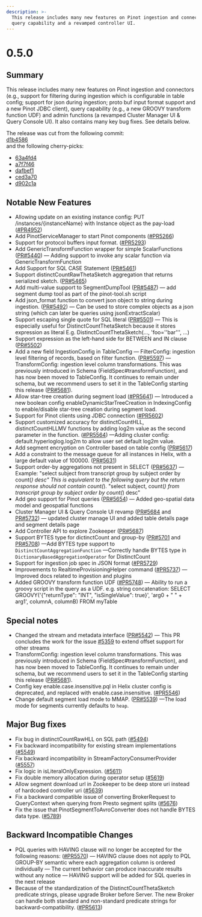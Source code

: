```yaml
---
description: >-
  This release includes many new features on Pinot ingestion and connectors, 
  query capability and a revamped controller UI.
---
```


# 0.5.0

## Summary

This release includes many new features on Pinot ingestion and connectors \(e.g., support for filtering during ingestion which is configurable in table config; support for json during ingestion; proto buf input format support and a new Pinot JDBC client\), query capability \(e.g., a new GROOVY transform function UDF\) and admin functions \(a revamped Cluster Manager UI & Query Console UI\). It also contains many key bug fixes. See details below.

The release was cut from the following commit:  
[d1b4586](https://github.com/apache/pinot/commit/d1b458644e505f07c919e7eb983feb9dafcd0061)  
and the following cherry-picks:

* [63a4fd4](https://github.com/apache/pinot/commit/63a4fd4)
* [a7f7f46](https://github.com/apache/pinot/commit/a7f7f46)
* [dafbef1](https://github.com/apache/pinot/commit/dafbef1)
* [ced3a70](https://github.com/apache/pinot/commit/ced3a70)
* [d902c1a](https://github.com/apache/pinot/commit/d902c1a)

## Notable New Features

* Allowing update on an existing instance config: PUT /instances/{instanceName} with Instance object as the pay-load \([\#PR4952](https://github.com/apache/pinot/pull/4952)\)
* Add PinotServiceManager to start Pinot components \([\#PR5266](https://github.com/apache/pinot/pull/5266)\)
* Support for protocol buffers input format. \([\#PR5293](https://github.com/apache/pinot/pull/5293)\)
* Add GenericTransformFunction wrapper for simple ScalarFunctions \([PR\#5440](https://github.com/apache/pinot/pull/5440)\) — Adding support to invoke any scalar function via GenericTransformFunction
* Add Support for SQL CASE Statement \([PR\#5461](https://github.com/apache/pinot/pull/5461)\)
* Support distinctCountRawThetaSketch aggregation that returns serialized sketch. \([PR\#5465](https://github.com/apache/pinot/pull/5465)\)
* Add multi-value support to SegmentDumpTool \([PR\#5487](https://github.com/apache/pinot/pull/5487)\) — add segment dump tool as part of the pinot-tool.sh script
* Add json\_format function to convert json object to string during ingestion. \([PR\#5492](https://github.com/apache/pinot/pull/5492)\) — Can be used to store complex objects as a json string \(which can later be queries using jsonExtractScalar\)
* Support escaping single quote for SQL literal \([PR\#5501](https://github.com/apache/pinot/pull/5501)\) — This is especially useful for DistinctCountThetaSketch because it stores expression as literal E.g. DistinctCountThetaSketch\(..., 'foo=''bar''', ...\)
* Support expression as the left-hand side for BETWEEN and IN clause \([PR\#5502](https://github.com/apache/pinot/pull/5502)\)
* Add a new field IngestionConfig in TableConfig — FilterConfig: ingestion level filtering of records, based on filter function. \([PR\#5597](https://github.com/apache/pinot/pull/5597)\) — TransformConfig: ingestion level column transformations. This was previously introduced in Schema \(FieldSpec\#transformFunction\), and has now been moved to TableConfig. It continues to remain under schema, but we recommend users to set it in the TableConfig starting this release \([PR\#5681](https://github.com/apache/pinot/pull/5681)\).
* Allow star-tree creation during segment load \([\#PR5641](https://github.com/apache/pinot/pull/5641)\) — Introduced a new boolean config enableDynamicStarTreeCreation in IndexingConfig to enable/disable star-tree creation during segment load.
* Support for Pinot clients using JDBC connection \([\#PR5602](https://github.com/apache/pinot/pull/5602)\)
* Support customized accuracy for distinctCountHLL, distinctCountHLLMV functions by adding log2m value as the second parameter in the function. \([\#PR5564](https://github.com/apache/pinot/pull/5564)\) —Adding cluster config: default.hyperloglog.log2m to allow user set default log2m value.
* Add segment encryption on Controller based on table config \([PR\#5617](https://github.com/apache/pinot/pull/5617)\)
* Add a constraint to the message queue for all instances in Helix, with a large default value of 100000. \([PR\#5631](https://github.com/apache/pinot/pull/5631)\)
* Support order-by aggregations not present in SELECT \([PR\#5637](https://github.com/apache/pinot/pull/5637)\) — Example: "select subject from transcript group by subject order by count\(_\) desc" This is equivalent to the following query but the return response should not contain count\(_\). "select subject, count\(_\) from transcript group by subject order by count\(_\) desc"
* Add geo support for Pinot queries \([PR\#5654](https://github.com/apache/pinot/pull/5654)\) — Added geo-spatial data model and geospatial functions
* Cluster Manager UI & Query Console UI revamp \([PR\#5684](https://github.com/apache/pinot/pull/5684) and [PR\#5732](https://github.com/apache/pinot/pull/5732)\) — updated cluster manage UI and added table details page and segment details page
* Add Controller API to explore Zookeeper \([PR\#5687](https://github.com/apache/pinot/pull/5687)\)
* Support BYTES type for dictinctCount and group-by \([PR\#5701](https://github.com/apache/pinot/pull/5701) and [PR\#5708](https://github.com/apache/pinot/pull/5708)\) —Add BYTES type support to `DistinctCountAggregationFunction` —Correctly handle BYTES type in `DictionaryBasedAggregationOperator` for DistinctCount
* Support for ingestion job spec in JSON format \([\#PR5729](https://github.com/apache/pinot/pull/5729)\)
* Improvements to RealtimeProvisioningHelper command \([\#PR5737](https://github.com/apache/pinot/pull/5737)\) — Improved docs related to ingestion and plugins
* Added GROOVY transform function UDF \([\#PR5748](https://github.com/apache/pinot/pull/5748)\) — Ability to run a groovy script in the query as a UDF. e.g. string concatenation: SELECT GROOVY\('{"returnType": "INT", "isSingleValue": true}', 'arg0 + " " + arg1', columnA, columnB\) FROM myTable

## Special notes

* Changed the stream and metadata interface \([PR\#5542](https://github.com/apache/pinot/pull/5542)\) — This PR concludes the work for the issue [\#5359](https://github.com/apache/pinot/issues/5359) to extend offset support for other streams
* TransformConfig: ingestion level column transformations. This was previously introduced in Schema \(FieldSpec\#transformFunction\), and has now been moved to TableConfig. It continues to remain under schema, but we recommend users to set it in the TableConfig starting this release \([PR\#5681](https://github.com/apache/pinot/pull/5681)\).
* Config key enable.case.insensitive.pql in Helix cluster config is deprecated, and replaced with enable.case.insensitive. \([\#PR5546](https://github.com/apache/pinot/pull/5546)\)
* Change default segment load mode to MMAP. \([PR\#5539](https://github.com/apache/pinot/pull/5539)\) —The load mode for segments currently defaults to `heap`.

## Major Bug fixes

* Fix bug in distinctCountRawHLL on SQL path \([\#5494](https://github.com/apache/pinot/pull/5494)\)
* Fix backward incompatibility for existing stream implementations \([\#5549](https://github.com/apache/pinot/pull/5549)\)
* Fix backward incompatibility in StreamFactoryConsumerProvider \([\#5557](https://github.com/apache/pinot/pull/5557)\)
* Fix logic in isLiteralOnlyExpression. \([\#5611](https://github.com/apache/pinot/pull/5611)\)
* Fix double memory allocation during operator setup \([\#5619](https://github.com/apache/pinot/pull/5619)\)
* Allow segment download url in Zookeeper to be deep store uri instead of hardcoded controller uri \([\#5639](https://github.com/apache/pinot/pull/5639)\)
* Fix a backward compatible issue of converting BrokerRequest to QueryContext when querying from Presto segment splits \([\#5676](https://github.com/apache/pinot/pull/5676)\)
* Fix the issue that PinotSegmentToAvroConverter does not handle BYTES data type. \([\#5789](https://github.com/apache/pinot/pull/5789)\)

## Backward Incompatible Changes

* PQL queries with HAVING clause will no longer be accepted for the following reasons: \([\#PR5570](https://github.com/apache/pinot/pull/5570)\) — HAVING clause does not apply to PQL GROUP-BY semantic where each aggregation column is ordered individually — The current behavior can produce inaccurate results without any notice — HAVING support will be added for SQL queries in the next release
* Because of the standardization of the DistinctCountThetaSketch predicate strings, please upgrade Broker before Server. The new Broker can handle both standard and non-standard predicate strings for backward-compatibility. \([\#PR5613](https://github.com/apache/pinot/pull/5613)\)

